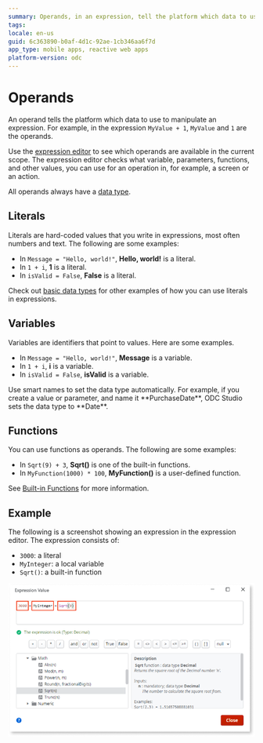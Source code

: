 ```yaml
---
summary: Operands, in an expression, tell the platform which data to use. Read more about literals, variables, and functions.
tags: 
locale: en-us
guid: 6c363890-b0af-4d1c-92ae-1cb346aa6f7d
app_type: mobile apps, reactive web apps
platform-version: odc
---
```


# Operands

An operand tells the platform which data to use to manipulate an expression. For example, in the expression `MyValue + 1`, `MyValue` and `1` are the operands. 

Use the [expression editor](expression-editor.md) to see which operands are available in the current scope. The expression editor checks what variable, parameters, functions, and other values, you can use for an operation in, for example, a screen or an action.

All operands always have a [data type](../../data/data-types.md).

## Literals

Literals are hard-coded values that you write in expressions, most often numbers and text. The following are some examples:

* In `Message = "Hello, world!"`, **Hello, world!** is a literal.
* In `1 + i`, **1** is a literal.
* In `isValid = False`, **False** is a literal.

Check out [basic data types](../../data/data-types.md#Basic-Data-Types) for other examples of how you can use literals in expressions.

## Variables

Variables are identifiers that point to values. Here are some examples.

* In `Message = "Hello, world!"`, **Message** is a variable.
* In `1 + i`, **i** is a variable.
* In `isValid = False`, **isValid** is a variable.

<div class="info" markdown="1">
Use smart names to set the data type automatically. For example, if you create a value or parameter, and name it **PurchaseDate**, ODC Studio sets the data type to **Date**.

</div>

## Functions

You can use functions as operands. The following are some examples:

* In `Sqrt(9) + 3`, **Sqrt()** is one of the built-in functions. 
* In `MyFunction(1000) * 100`, **MyFunction()** is a user-defined function. 

See [Built-in Functions](<../../../reference/built-in-functions/intro.md>) for more information.

## Example

The following is a screenshot showing an expression in the expression editor. The expression consists of:

* `3000`: a literal
* `MyInteger`: a local variable
* `Sqrt()`: a built-in function

![Operands in Expression Editor](images/operands-ss.png?width=650)
